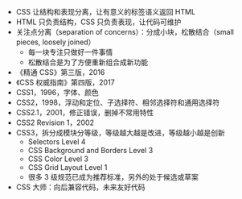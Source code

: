 * CSS 让结构和表现分离，让有意义的标签语义返回 HTML
* HTML 只负责结构，CSS 只负责表现，让代码可维护
* 关注点分离（separation of concerns）：分成小块，松散结合（small pieces, loosely joined）
  * 每一块专注只做好一件事情
  * 松散结合是为了方便重新组合成新功能
* 《精通 CSS》第三版，2016
* 《CSS 权威指南》第四版，2017
* CSS1，1996，字体、颜色
* CSS2，1998，浮动和定位、子选择符、相邻选择符和通用选择符
* CSS2.1，2001，修正错误，删掉不常用特性
* CSS2 Revision 1，2002
* CSS3，拆分成模块分等级，等级越大越是改进，等级越小越是创新
  * Selectors Level 4
  * CSS Background and Borders Level 3
  * CSS Color Level 3
  * CSS Grid Layout Level 1
  * 很多 3 级规范已成为推荐标准，另外的处于候选或草案
* CSS 大师：向后兼容代码，未来友好代码

